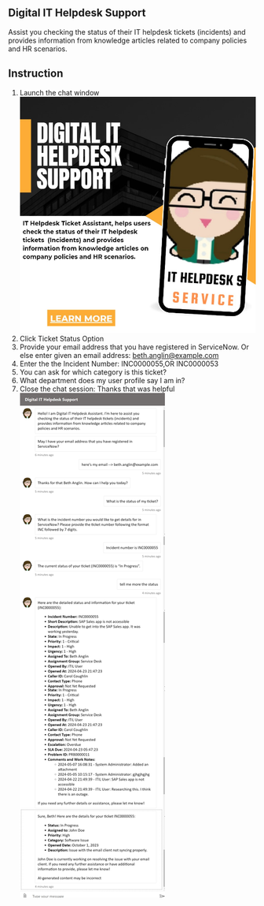 ## Digital IT Helpdesk Support
Assist you checking the status of their IT helpdesk tickets (incidents) and provides information from knowledge articles related to company policies and HR scenarios.

## Instruction
1. Launch the chat window <br>
  [![IMAGE ALT TEXT HERE](https://github.com/bacdillon/RPA-UiPath/blob/main/ServiceNow%20Integration/img/09.jpg)](https://bacdillon.github.io/Digital-IT-Helpdesk-Support/)
2. Click Ticket Status Option <br>
3. Provide your email address that you have registered in ServiceNow. Or else enter given an email address: beth.anglin@example.com <br>
4. Enter the the Incident Number: INC0000055,OR INC0000053 <br>
5. You can ask for which category is this ticket? <br>
6. What department does my user profile say I am in? <br>
7. Close the chat session: Thanks that was helpful
 ![IMAGE ALT TEXT HERE](https://github.com/bacdillon/Digital-IT-Helpdesk-Support/blob/main/img/chat.png)
